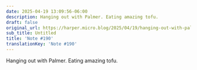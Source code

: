 ```yaml
---
date: 2025-04-19 13:09:56-06:00
description: Hanging out with Palmer. Eating amazing tofu.
draft: false
original_url: https://harper.micro.blog/2025/04/19/hanging-out-with-palmer-eating.html
sub_title: Untitled
title: 'Note #190'
translationKey: 'Note #190'
---
```


Hanging out with Palmer. Eating amazing tofu.